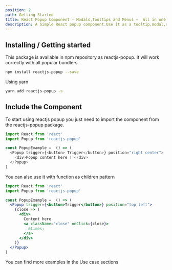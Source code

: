 ```yaml
---
position: 2
path: Getting Started
title: React Popup Component - Modals,Tooltips and Menus —  All in one
description: A Simple React popup component.Use it as a tooltip,modal,sub-menu and match more ...
---
```


## Installing / Getting started

This package is available in npm repository as reactjs-popup. It will work correctly with all popular bundlers.

```bash
npm install reactjs-popup --save
```

Using yarn

```bash
yarn add reactjs-popup -s
```

## Include the Component

To start using reactjs popup you just need to import the component from the reactjs-popup package.

```javascript
import React from 'react'
import Popup from 'reactjs-popup'

const PopupExample =  () => (
  <Popup trigger={<button> Trigger</button>} position="right center">
    <div>Popup content here !!</div>
  </Popup>
)
```

You can also use it with function as children pattern

```jsx
import React from 'react'
import Popup from 'reactjs-popup'

const PopupExample =  () => (
  <Popup trigger={<button>Trigger</button>} position="top left">
    {close => (
      <div>
        Content here
        <a className="close" onClick={close}>
          &times;
        </a>
      </div>
    )}
  </Popup>
)
```

You can find more examples in the Use case sections
